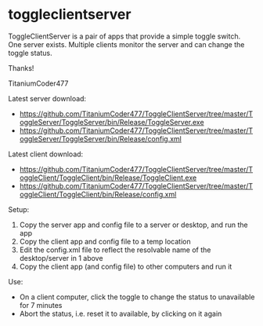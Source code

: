 # toggleclientserver
ToggleClientServer is a pair of apps that provide a simple toggle switch. One server exists. Multiple clients monitor the server and can change the toggle status.

Thanks!

TitaniumCoder477

Latest server download:
- https://github.com/TitaniumCoder477/ToggleClientServer/tree/master/ToggleServer/ToggleServer/bin/Release/ToggleServer.exe
- https://github.com/TitaniumCoder477/ToggleClientServer/tree/master/ToggleServer/ToggleServer/bin/Release/config.xml

Latest client download:
- https://github.com/TitaniumCoder477/ToggleClientServer/tree/master/ToggleClient/ToggleClient/bin/Release/ToggleClient.exe
- https://github.com/TitaniumCoder477/ToggleClientServer/tree/master/ToggleClient/ToggleClient/bin/Release/config.xml

Setup:
1. Copy the server app and config file to a server or desktop, and run the app
2. Copy the client app and config file to a temp location
3. Edit the config.xml file to reflect the resolvable name of the desktop/server in 1 above
5. Copy the client app (and config file) to other computers and run it

Use:
- On a client computer, click the toggle to change the status to unavailable for 7 minutes
- Abort the status, i.e. reset it to available, by clicking on it again
